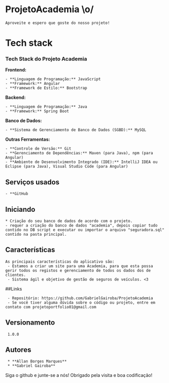 # ProjetoAcademia \o/

    Aproveite e espero que goste do nosso projeto!

# Tech stack

### Tech Stack do Projeto Academia

**Frontend:**

    - **Linguagem de Programação:** JavaScript
    - **Framework:** Angular
    - **Framework de Estilo:** Bootstrap
    
**Backend:**

    - **Linguagem de Programação:** Java
    - **Framework:** Spring Boot
    
**Banco de Dados:**

    - **Sistema de Gerenciamento de Banco de Dados (SGBD):** MySQL
**Outras Ferramentas:**

    - **Controle de Versão:** Git
    - **Gerenciamento de Dependências:** Maven (para Java), npm (para Angular)
    - **Ambiente de Desenvolvimento Integrado (IDE):** IntelliJ IDEA ou Eclipse (para Java), Visual Studio Code (para Angular)

## Serviços usados

    - **GitHub

## Iniciando

    * Criação do seu banco de dados de acordo com o projeto.
    - requer a criação do banco de dados "academia", depois copiar tudo contido no DB script e executar ou importar o arquivo "seguradora.sql" contido na pasta principal.

## Características

    As principais características do aplicativo são:
     - Estamos a criar um site para uma Academia, para que esta possa gerir todos os registos e gerenciamento de todos os dados dos de clientes.
     - Sistema ágil e objetivo de gestão de seguros de veículos. <3

##Links

     - Repositório: https://github.com/GabrielGairoba/ProjetoAcademia
     - Se você tiver alguma dúvida sobre o código ou projeto, entre em contato com projetoportfolio01@gmail.com

 ## Versionamento

     1.0.0

 ## Autores

     * **Allan Borges Marques**
     * **Gabriel Gairoba**

 Siga o github e junte-se a nós!
 Obrigado pela visita e boa codificação!
